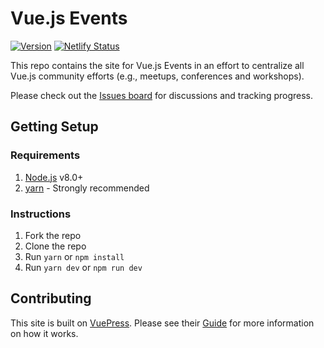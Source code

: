 # Vue.js Events

[![Version](https://img.shields.io/badge/version-0.4.0--alpha-orange.svg)](https://github.com/vuejs/events/blob/master/CHANGELOG.md) [![Netlify Status](https://api.netlify.com/api/v1/badges/4e0142b9-085f-4737-adb3-d11aa02481ee/deploy-status)](https://app.netlify.com/sites/vuejs-events/deploys)

This repo contains the site for Vue.js Events in an effort to centralize all Vue.js community efforts (e.g., meetups, conferences and workshops).

Please check out the [Issues board](https://github.com/vuejs/events/issues) for discussions and tracking progress.

## Getting Setup

### Requirements

1. [Node.js](https://nodejs.org/en/) v8.0+
1. [yarn](https://yarnpkg.com/en/) - Strongly recommended

### Instructions

1. Fork the repo
1. Clone the repo
1. Run `yarn` or `npm install`
1. Run `yarn dev` or `npm run dev`

## Contributing

This site is built on [VuePress](https://vuepress.vuejs.org/). Please see their [Guide](https://vuepress.vuejs.org/guide/) for more information on how it works.
